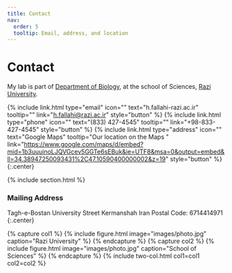 ```yaml
---
title: Contact
nav:
  order: 5
  tooltip: Email, address, and location
---
```


# <i class="fas fa-envelope"></i>Contact

My lab is part of [Department of Biology](https://sci.razi.ac.ir/~h.fallahi), at the school of Sciences, [Razi University](https://old.razi.ac.ir/en/home).


{%
  include link.html
  type="email"
  icon=""
  text="h.fallahi-razi.ac.ir"
  tooltip=""
  link="h.fallahi@razi.ac.ir"
  style="button"
%}
{%
  include link.html
  type="phone"
  icon=""
  text="(833) 427-4545"
  tooltip=""
  link="+98-833-427-4545"
  style="button"
%}
{%
  include link.html
  type="address"
  icon=""
  text="Google Maps"
  tooltip="Our location on the Maps "
  link="https://www.google.com/maps/d/embed?mid=1b3uuuinoLJQVGcev5GGTe6sEBuk&ie=UTF8&msa=0&output=embed&ll=34.38947250093431%2C47.10590400000002&z=19"
  style="button"
%}
{:.center}

{% include section.html %}

### <i class="fas fa-mail-bulk"></i>Mailing Address

Tagh-e-Bostan
University Street
Kermanshah 
Iran
Postal Code: 6714414971
{:.center}

{% capture col1 %}
{%
  include figure.html
  image="images/photo.jpg"
  caption="Razi University"
%}
{% endcapture %}
{% capture col2 %}
{%
  include figure.html
  image="images/photo.jpg"
  caption="School of Sciences"
%}
{% endcapture %}
{% include two-col.html col1=col1 col2=col2 %}
